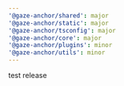 ```yaml
---
'@gaze-anchor/shared': major
'@gaze-anchor/static': major
'@gaze-anchor/tsconfig': major
'@gaze-anchor/core': major
'@gaze-anchor/plugins': minor
'@gaze-anchor/utils': minor
---
```


test release
